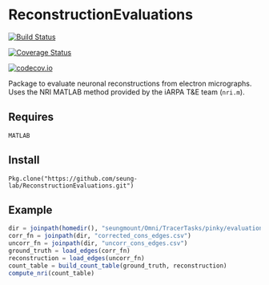 # ReconstructionEvaluations

[![Build Status](https://travis-ci.org/seung-lab/ReconstructionEvaluations.jl.svg?branch=master)](https://travis-ci.org/seung-lab/ReconstructionEvaluations.jl)

[![Coverage Status](https://coveralls.io/repos/seung-lab/ReconstructionEvaluations.jl/badge.svg?branch=master&service=github)](https://coveralls.io/github/seung-lab/ReconstructionEvaluations.jl?branch=master)

[![codecov.io](http://codecov.io/github/seung-lab/ReconstructionEvaluations.jl/coverage.svg?branch=master)](http://codecov.io/github/seung-lab/ReconstructionEvaluations.jl?branch=master)

Package to evaluate neuronal reconstructions from electron micrographs. Uses the NRI MATLAB method provided by the iARPA T&E team (`nri.m`).

## Requires
```
MATLAB
```

## Install
```
Pkg.clone("https://github.com/seung-lab/ReconstructionEvaluations.git")
```


## Example
```julia
dir = joinpath(homedir(), "seungmount/Omni/TracerTasks/pinky/evaluation")
corr_fn = joinpath(dir, "corrected_cons_edges.csv")
uncorr_fn = joinpath(dir, "uncorr_cons_edges.csv")
ground_truth = load_edges(corr_fn)
reconstruction = load_edges(uncorr_fn)
count_table = build_count_table(ground_truth, reconstruction)
compute_nri(count_table)
```

